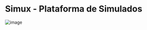# Simux - Plataforma de Simulados

![image](https://github.com/izaiasmorais/simux/assets/53953937/7b367cc2-7741-42ae-9ccc-9cbf94a610e0)
